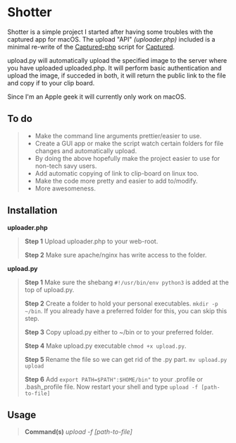 Shotter
===================

Shotter is a simple project I started after having some troubles with the captured app for macOS. The upload "API" *(uploader.php)* included is a minimal re-write of the [Captured-php](https://github.com/csexton/captured-php) script for [Captured](http://www.capturedapp.com).

upload.py will automatically upload the specified image to the server where you have uploaded uploaded.php. It will perform basic authentication and upload the image, if succeded in both, it will return the public link to the file and copy if to your clip board.

Since I'm an Apple geek it will currently only work on macOS.


To do
-------------
 > -  Make the command line arguments prettier/easier to use.
 > -  Create a GUI app or make the script watch certain folders for file changes and automatically upload.
 > - By doing the above hopefully make the project easier to use for non-tech savy users.
 > - Add automatic copying of link to clip-board on linux too.
 > - Make the code more pretty and easier to add to/modify.
 > - More awesomeness.

Installation
-------------

**uploader.php**
>**Step 1**
>Upload uploader.php to your web-root.
>
>**Step 2**
>Make sure apache/nginx has write access to the folder.

**upload.py**
> **Step 1**
> Make sure the shebang `#!/usr/bin/env python3` is added at the top of upload.py.
>
> **Step 2**
> Create a folder to hold your personal executables. `mkdir -p ~/bin`. If you already have a preferred folder for this, you can skip this step.
>
>**Step 3**
> Copy upload.py either to ~/bin or to your preferred folder.
>
>**Step 4**
> Make upload.py executable `chmod +x upload.py`.
> 
> **Step 5**
> Rename the file so we can get rid of the .py part. `mv upload.py upload`
>
> **Step 6**
> Add `export PATH=$PATH":$HOME/bin"` to your .profile or .bash_profile file.
> Now restart your shell and type `upload -f [path-to-file]`


Usage
-------------

> **Command(s)**
> *upload -f [path-to-file]*

